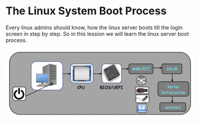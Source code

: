 # The Linux System Boot Process

Every linux admins should know, how the linux server boots till the login screen in step by step. So in this lession we will learn the linux server boot process.

  ![boot sequence](../../images/core-concept/boot-process/boot-sequence.png)

